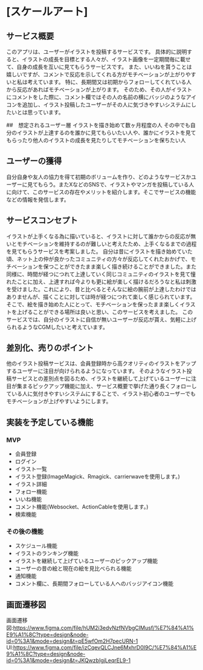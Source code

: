 # [スケールアート]

## サービス概要
このアプリは、ユーザーがイラストを投稿するサービスです。
具体的に説明すると、イラストの成長を目標とする人々が、イラスト画像を一定期間毎に載せて、自身の成長を互いに見てもらうサービスです。
また、いいねを貰うことは嬉しいですが、コメントで反応を示してくれる方がモチベーションが上がりやすいと私は考えています。
特に、長期間又は初期からフォローしてくれている人から反応があればモチベーションが上がります。
そのため、その人がイラストにコメントをした際に、コメント欄ではその人の名前の横にバッジのようなアイコンを追加し、イラスト投稿したユーザーがその人に気づきやすいシステムにしたいとは思っています。

##　想定されるユーザー層
イラストを描き始めて数ヶ月程度の人
その中でも自分のイラストが上達するのを誰かに見てもらいたい人や、誰かにイラストを見てもらったり他人のイラストの成長を見たりしてモチベーションを保ちたい人

## ユーザーの獲得
自分自身や友人の協力を得て初期のボリュームを作り、どのようなサービスかユーザーに見てもらう。またXなどのSNSで、イラストやマンガを投稿している人に向けて、このサービスの存在やメリットを紹介します。そこでサービスの機能などの情報を発信します。

## サービスコンセプト
イラストが上手くなる為に描いていると、イラストに対して誰かからの反応が無いとモチベーションを維持するのが難しいと考えたため、上手くなるまでの過程を見てもらうサービスを考案しました。
自分は昔にイラストを描き始めていた頃、ネット上の仲が良かったコミュニティの方々が反応してくれたおかげで、モチベーションを保つことができたまま楽しく描き続けることができました。また同様に、時間が経つにつれて上達していく同じコミュニティのイラストを見て憧れたことに加え、上達すれば今よりも更に絵が楽しく描けるだろうなと私は刺激を受けました。これにより、昔と比べるとそんなに絵の腕前が上達したわけではありませんが、描くことに対しては時が経つにつれて楽しく感じられています。
そこで、絵を描き始めた人にとって、モチベーションを保ったまま楽しくイラストを上げることができる場所は良いと思い、このサービスを考えました。
このサービスでは、自分のイラストに自信が無いユーザーが反応が貰え、気軽に上げられるようなCGMしたいと考えています。

## 差別化、売りのポイント
他のイラスト投稿サービスは、会員登録時から高クオリティのイラストをアップするユーザーに注目が向けられるようになっています。
そのようなイラスト投稿サービスとの差別点を図るため、イラストを継続して上げているユーザーに注目が集まるピックアップ機能に加え、サービス概要で挙げた通り長くフォローしている人に気付きやすいシステムにすることで、イラスト初心者のユーザーでもモチベーションが上げやすいようにします。

## 実装を予定している機能
### MVP
* 会員登録
* ログイン
* イラスト一覧
* イラスト登録(ImageMagick、Rmagick、carrierwaveを使用します。)
* イラスト詳細
* フォロー機能
* いいね機能
* コメント機能(Websocket、ActionCableを使用します。)
* 検索機能

### その後の機能
* スケジュール機能
* イラストのランキング機能
* イラストを継続して上げているユーザーのピックアップ機能
* ユーザーの昔の絵と現在の絵を見比べられる機能
* 通知機能
* コメント欄に、長期間フォローしている人へのバッジアイコン機能

## 画面遷移図
画面遷移図:https://www.figma.com/file/hUM2i3edvNzfNVbgCIMusf/%E7%84%A1%E9%A1%8C?type=design&node-id=0%3A1&mode=design&t=pE5wfOm2H7pecURN-1
UI:https://www.figma.com/file/izCqevQLCJne6MxhrD0I9C/%E7%84%A1%E9%A1%8C?type=design&node-id=0%3A1&mode=design&t=JKQwzbIgjLeqrEL9-1